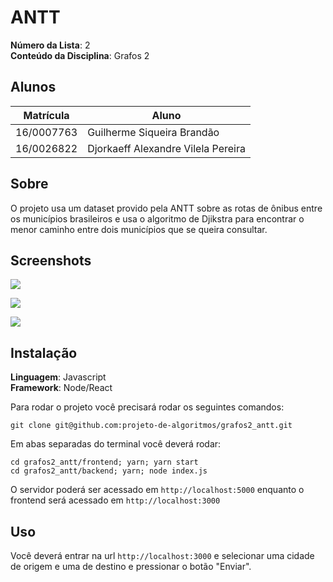 # ANTT

**Número da Lista**: 2<br>
**Conteúdo da Disciplina**: Grafos 2<br>

## Alunos
|Matrícula | Aluno |
| -- | -- |
| 16/0007763  |  Guilherme Siqueira Brandão |
| 16/0026822  |  Djorkaeff Alexandre Vilela Pereira |

## Sobre 
O projeto usa um dataset provido pela ANTT sobre as rotas de ônibus entre os municípios brasileiros e usa o algoritmo de Djikstra para encontrar o menor caminho entre dois municípios que se queira consultar.

## Screenshots

![](https://i.imgur.com/hVIrWAb.png)

![](https://i.imgur.com/dKEgSML.png)

![](https://i.imgur.com/TLoHWBM.png)

## Instalação 
**Linguagem**: Javascript<br>
**Framework**: Node/React<br>

Para rodar o projeto você precisará rodar os seguintes comandos:
```
git clone git@github.com:projeto-de-algoritmos/grafos2_antt.git
```
Em abas separadas do terminal você deverá rodar:
```
cd grafos2_antt/frontend; yarn; yarn start
cd grafos2_antt/backend; yarn; node index.js
```
O servidor poderá ser acessado em `http://localhost:5000` enquanto o frontend será acessado em `http://localhost:3000`

## Uso 
Você deverá entrar na url `http://localhost:3000` e selecionar uma cidade de origem e uma de destino e pressionar o botão "Enviar".

